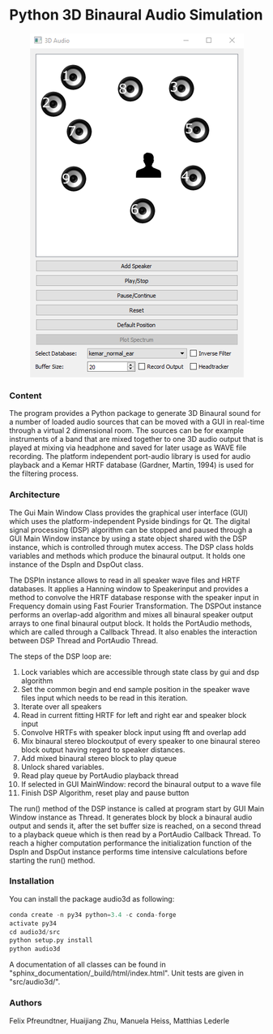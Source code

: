# Python 3D Binaural Audio Simulation
<p align="center">
<img src="images/audio3d.png">
</p>

### Content
The program provides a Python package to generate 3D Binaural sound for a number of loaded audio sources that can be moved with a GUI in real-time through a virtual 2 dimensional room. The sources can be for example instruments of a band that are mixed together to one 3D audio output that is played at mixing via headphone and saved for later usage as WAVE file recording. The platform independent port-audio library is used for audio playback and a Kemar HRTF database (Gardner, Martin, 1994) is used for the filtering process.

### Architecture
The Gui Main Window Class provides the graphical user interface (GUI) which uses the platform-independent Pyside bindings for Qt. The digital signal processing (DSP) algorithm can be stopped and paused through a GUI Main Window instance by using a state object shared with the DSP instance, which is controlled through mutex access. The DSP class holds variables and methods which produce the binaural output. It holds one instance of the DspIn and DspOut class. 

The DSPIn instance allows to read in all speaker wave files and HRTF databases. It applies a Hanning window to Speakerinput and provides a method to convolve the HRTF database response with the speaker input in Frequency domain using Fast Fourier Transformation. The DSPOut instance performs an overlap-add algorithm and mixes all binaural speaker output arrays to one final binaural output block. It holds the PortAudio methods, which are called through a Callback Thread. It also enables the interaction between DSP Thread and PortAudio Thread.

The steps of the DSP loop are:
1. Lock variables which are accessible through state class by gui and dsp algorithm
2. Set the common begin and end sample position in the speaker wave files input which needs to be read in this iteration.
3. Iterate over all speakers
4. Read in current fitting HRTF for left and right ear and speaker block input
5. Convolve HRTFs with speaker block input using fft and overlap add
6. Mix binaural stereo blockoutput of every speaker to one binaural stereo block output having regard to speaker distances.
7. Add mixed binaural stereo block to play queue
8. Unlock shared variables.
9. Read play queue by PortAudio playback thread
10. If selected in GUI MainWindow: record the binaural output to a wave file
11. Finish DSP Algorithm, reset play and pause button

The run() method of the DSP instance is called at program start by GUI Main Window instance as Thread. It generates block by block a binaural audio output and sends it, after the set buffer size is reached, on a second thread to a playback queue which is then read by a PortAudio Callback Thread. To reach a higher computation performance the initialization function of the DspIn and DspOut instance performs time intensive calculations before starting the run() method. 

### Installation
You can install the package audio3d as following:

```python
conda create -n py34 python=3.4 -c conda-forge
activate py34
cd audio3d/src
python setup.py install
python audio3d
```

A documentation of all classes can be found in "sphinx_documentation/_build/html/index.html". Unit tests are given in "src/audio3d/".

### Authors
Felix Pfreundtner, Huaijiang Zhu, Manuela Heiss, Matthias Lederle
